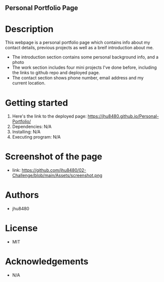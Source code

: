 ## Personal Portfolio Page

# Description

This webpage is a personal portfolio page which contains info about my contact details, previous projects as well as a breif introduction about me.

- The introduction section contains some personal background info, and a photo
- The work section includes four mini projects I've done before, including the links to github repo and deployed page.
- The contact section shows phone number, email address and my current location.

# Getting started

1. Here's the link to the deployed page:
   https://jhu8480.github.io/Personal-Portfolio/
2. Dependencies: N/A
3. Installing: N/A
4. Executing program: N/A

# Screenshot of the page

- link: https://github.com/jhu8480/02-Challenge/blob/main/Assets/screenshot.png

# Authors

- jhu8480

# License

- MIT

# Acknowledgements

- N/A

